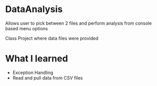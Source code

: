 # DataAnalysis
Allows user to pick between 2 files and perform analysis from console based menu options

Class Project where data files were provided


# What I learned
- Exception Handling
- Read and pull data from CSV files

